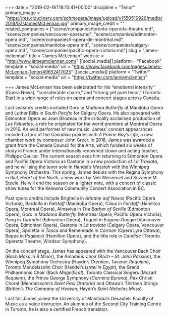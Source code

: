 +++
date = "2019-02-18T19:10:41+00:00"
discipline = "Tenor"
primary_image = "https://res.cloudinary.com/schmopera/image/upload/v1550516926/media/2019/02/JamesMcLennan.jpg"
primary_image_credit = ""
related_companies = ["scene/companies/toronto-operetta-theatre.md", "scene/companies/vancouver-opera.md", "scene/companies/edmonton-opera.md", "scene/companies/l-opéra-de-montréal.md", "scene/companies/manitoba-opera.md", "scene/companies/calgary-opera.md", "scene/companies/pacific-opera-victoria.md"]
slug = "james-mclennan"
title = "James McLennan"
website = "http://www.jamesmclennan.com/"
[[social_media]]
platform = "Facebook"
template = "social-media"
url = "https://www.facebook.com/pages/James-McLennan-Tenor/49652417025"
[[social_media]]
platform = "Twitter"
template = "social-media"
url = "https://twitter.com/jamiemclennan"

+++
James McLennan has been celebrated for his “emotional intensity” (Opera News), “considerable charm,” and “strong yet pure tenor,” (Toronto Star) in a wide range of roles on opera and concert stages across Canada.

Last season’s credits included Goro in _Madama Butterfly_ at Manitoba Opera and Luther Billis in _South Pacific_ for Calgary Opera. He also appeared with Edmonton Opera as Jean Bilodeau in the critically acclaimed production of _Les Feluettes_, a role he originated for the world premiere at Montreal Opera in 2016. An avid performer of new music, James’ concert appearances included a tour of the Canadian prairies with _A Prairie Boy’s Life_, a new chamber work by composer John Greer. In 2018, James was awarded a grant from the Canada Council for the Arts, which funded six weeks of study in France under internationally renowned clown and acting teacher, Philippe Gaulier. The current season sees him returning to Edmonton Opera and Pacific Opera Victoria as Gastone in a new production of _La Traviata_, and he will sing the tenor solo in Handel’s _Messiah_ with the Winnipeg Symphony Orchestra. This spring, James debuts with the Regina Symphony in _Riel, Heart of the North_, a new work by Neil Weisensel and Suzanne M. Steele. He will end the season on a lighter note, with a concert of classic show tunes for the Kelowna Community Concert Association in BC.

Past opera credits include Brighella in _Ariadne auf Naxos_ (Pacific Opera Victoria), Bardolfo in _Falstaff_ (Manitoba Opera), Caïus in _Falstaff_ (Hamilton Opera, Montreal Opera), Almaviva in _The Barber of Seville_ (Edmonton Opera), Goro in _Madama Butterfly_ (Montreal Opera, Pacific Opera Victoria), Pang in _Turandot_ (Edmonton Opera), Triquet in _Eugene Onegin_ (Vancouver Opera, Edmonton Opera), Gastone in _La traviata_ (Calgary Opera, Vancouver Opera), Spoletta in _Tosca_ and Remendado in _Carmen_ (Opera Lyra Ottawa), Beppe in _Pagliacci_ (Hamilton Opera), and the title role in _Candide_ (Toronto Operetta Theatre, Windsor Symphony).

On the concert stage, James has appeared with the Vancouver Bach Choir (_Bach Mass in B Minor_), the Amadeus Choir (Bach – _St. John Passion_), the Winnipeg Symphony Orchestra (Haydn’s _Creation_, Tavener _Requiem_), Toronto Mendelssohn Choir (Handel’s _Israel in Egypt_), the Grand Philharmonic Choir (Bach _Magnificat_), Toronto Classical Singers (Mozart _Requiem_), the Prince George Symphony (_Carmina Burana_), Pax Christi Choral (Mendelssohn’s _Saint Paul Oratorio_) and Ottawa’s Thirteen Strings (Britten’s _The Company of Heaven_, Haydn’s _Saint Nicholas Mass_).

Last fall James joined the University of Manitoba’s Desautels Faculty of Music as a voice instructor. An alumnus of the Second City Training Centre in Toronto, he is also a certified French translator.